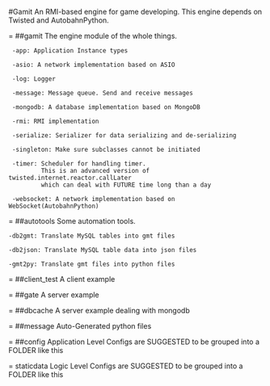 #Gamit
An RMI-based engine for game developing.
This engine depends on Twisted and AutobahnPython.

= ##gamit
    The engine module of the whole things.

     -app: Application Instance types
     
     -asio: A network implementation based on ASIO
     
     -log: Logger
     
     -message: Message queue. Send and receive messages
     
     -mongodb: A database implementation based on MongoDB
     
     -rmi: RMI implementation
     
     -serialize: Serializer for data serializing and de-serializing
     
     -singleton: Make sure subclasses cannot be initiated
     
     -timer: Scheduler for handling timer.
             This is an advanced version of twisted.internet.reactor.callLater
             which can deal with FUTURE time long than a day
             
     -websocket: A network implementation based on WebSocket(AutobahnPython)
     
= ##autotools
    Some automation tools.

    -db2gmt: Translate MySQL tables into gmt files
    
    -db2json: Translate MySQL table data into json files
    
    -gmt2py: Translate gmt files into python files

= ##client_test
    A client example

= ##gate
    A server example

= ##dbcache
    A server example dealing with mongodb

= ##message
    Auto-Generated python files

= ##config
    Application Level Configs are SUGGESTED to be grouped into a FOLDER like this

= staticdata
    Logic Level Configs are SUGGESTED to be grouped into a FOLDER like this

